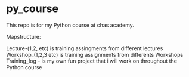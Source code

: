 # py_course
This repo is for my Python course at chas academy.

Mapstructure:

Lecture-(1,2, etc) is training assingments from different lectures
Workshop_(1,2,3 etc) is training assignments from differents Workshops
Training_log - is my own fun project that i will work on throughout the Python course



